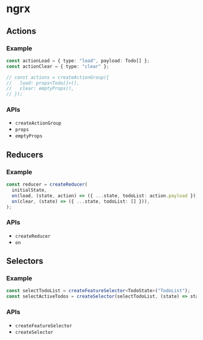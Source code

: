 # ngrx

## Actions

### Example

```ts
const actionLoad = { type: "load", payload: Todo[] };
const actionClear = { type: "clear" };

// const actions = createActionGroup({
//   load: props<Todo[]>(),
//   clear: emptyProps(),
// });
```

### APIs

- `createActionGroup`
- `props`
- `emptyProps`

## Reducers

### Example

```ts
const reducer = createReducer(
  initialState,
  on(load, (state, action) => ({ ...state, todoList: action.payload })),
  on(clear, (state) => ({ ...state, todoList: [] })),
);
```

### APIs

- `createReducer`
- `on`

## Selectors

### Example

```ts
const selectTodoList = createFeatureSelector<TodoState>("TodoList");
const selectActiveTodos = createSelector(selectTodoList, (state) => state.todoList.filter((todo) => !todo.completed));
```

### APIs

- `createFeatureSelector`
- `createSelector`
